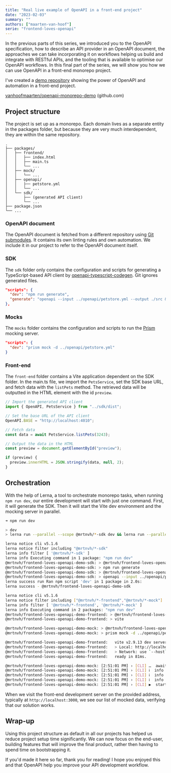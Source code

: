 ```yaml
---
title: "Real live example of OpenAPI in a front-end project"
date: "2023-02-03"
summary: ""
authors: ["maarten-van-hoof"]
serie: "frontend-loves-openapi"
---
```


In the previous parts of this series, we introduced you to the OpenAPI specification, how to describe an API provider in an OpenAPI document, the approaches we can take incorporating it on workflows helping us build and integrate with RESTful APIs, and the tooling that is available to optimise our OpenAPI workflows. In this final part of the series, we will show you how we can use OpenAPI in a front-end monorepo project.

I've created a [demo repository](https://github.com/vanhoofmaarten/openapi-monorepo-demo) showing the power of OpenAPI and automation in a front-end project.

[vanhoofmaarten/openapi-monorepo-demo](https://github.com/vanhoofmaarten/openapi-monorepo-demo) (github.com)

## Project structure

The project is set up as a monorepo. Each domain lives as a separate entity in the packages folder, but because they are very much interdependent, they are within the same repository.

```
.
├── packages/
│   ├── frontend/
│   │   ├── index.html
│   │   ├── main.ts
│   │   └── ...
│   ├── mock/
│   │   └── ...
│   ├── openapi/
│   │   ├── petstore.yml
│   │   └── ...
│   └── sdk/
│       ├── (generated API client)
│       └── ...
├── package.json
└── ...
```

### OpenAPI document

The OpenAPI document is fetched from a different repository using [Git submodules](https://git-scm.com/book/en/v2/Git-Tools-Submodules). It contains its own linting rules and own automation. We include it in our project to refer to the OpenAPI document itself.

### SDK

The `sdk` folder only contains the configuration and scripts for generating a TypeScript-based API client by [openapi-typescript-codegen](https://github.com/ferdikoomen/openapi-typescript-codegen/). Git ignores generated files.

```json
"scripts": {
  "dev": "npm run generate",
  "generate": "openapi --input ../openapi/petstore.yml --output ./src && tsc"
},
```

### Mocks

The `mocks` folder contains the configuration and scripts to run the [Prism](https://github.com/stoplightio/prism) mocking server.

```json
"scripts": {
  "dev": "prism mock -d ../openapi/petstore.yml"
}
```

### Front-end

The `front-end` folder contains a Vite application dependent on the SDK folder. In the main.ts file, we import the `PetsService`, set the SDK base URL, and fetch data with the `listPets` method. The retrieved data will be outputted in the HTML element with the id `preview`.

```ts
// Import the generated API client
import { OpenAPI, PetsService } from "../sdk/dist";

// Set the base URL of the API client
OpenAPI.BASE = "http://localhost:4010";

// Fetch data
const data = await PetsService.listPets(3243);

// Output the data in the HTML
const preview = document.getElementById("preview");

if (preview) {
  preview.innerHTML = JSON.stringify(data, null, 2);
}
```

## Orchestration

With the help of Lerna, a tool to orchestrate monorepo tasks, when running `npm run dev`, our entire development will start with just one command. First, it will generate the SDK. Then it will start the Vite dev environment and the mocking server in parallel.

```sh
➜ npm run dev

> dev
> lerna run --parallel --scope @mrtnvh/*-sdk dev && lerna run --parallel --scope @mrtnvh/*-frontend --scope @mrtnvh/*-mock dev

lerna notice cli v5.1.6
lerna notice filter including "@mrtnvh/*-sdk"
lerna info filter [ '@mrtnvh/*-sdk' ]
lerna info Executing command in 1 package: "npm run dev"
@mrtnvh/frontend-loves-openapi-demo-sdk: > @mrtnvh/frontend-loves-openapi-demo-sdk@0.0.0 dev
@mrtnvh/frontend-loves-openapi-demo-sdk: > npm run generate
@mrtnvh/frontend-loves-openapi-demo-sdk: > @mrtnvh/frontend-loves-openapi-demo-sdk@0.0.0 generate
@mrtnvh/frontend-loves-openapi-demo-sdk: > openapi --input ../openapi/petstore.yml --output ./src && tsc
lerna success run Ran npm script 'dev' in 1 package in 2.0s:
lerna success - @mrtnvh/frontend-loves-openapi-demo-sdk

lerna notice cli v5.1.6
lerna notice filter including ["@mrtnvh/*-frontend","@mrtnvh/*-mock"]
lerna info filter [ '@mrtnvh/*-frontend', '@mrtnvh/*-mock' ]
lerna info Executing command in 2 packages: "npm run dev"
@mrtnvh/frontend-loves-openapi-demo-frontend: > @mrtnvh/frontend-loves-openapi-demo-frontend@0.0.0 dev
@mrtnvh/frontend-loves-openapi-demo-frontend: > vite

@mrtnvh/frontend-loves-openapi-demo-mock: > @mrtnvh/frontend-loves-openapi-demo-mock@0.0.0 dev
@mrtnvh/frontend-loves-openapi-demo-mock: > prism mock -d ../openapi/petstore.yml

@mrtnvh/frontend-loves-openapi-demo-frontend:   vite v2.9.13 dev server running at:
@mrtnvh/frontend-loves-openapi-demo-frontend:   > Local: http://localhost:3000/
@mrtnvh/frontend-loves-openapi-demo-frontend:   > Network: use `--host` to expose
@mrtnvh/frontend-loves-openapi-demo-frontend:   ready in 81ms.

@mrtnvh/frontend-loves-openapi-demo-mock: [2:51:01 PM] › [CLI] …  awaiting  Starting Prism…
@mrtnvh/frontend-loves-openapi-demo-mock: [2:51:01 PM] › [CLI] ℹ  info      GET        http://127.0.0.1:4010/Pets
@mrtnvh/frontend-loves-openapi-demo-mock: [2:51:01 PM] › [CLI] ℹ  info      POST       http://127.0.0.1:4010/Pets
@mrtnvh/frontend-loves-openapi-demo-mock: [2:51:01 PM] › [CLI] ℹ  info      GET        http://127.0.0.1:4010/pets/similique
@mrtnvh/frontend-loves-openapi-demo-mock: [2:51:01 PM] › [CLI] ▶  start     Prism is listening on http://127.0.0.1:4010
```

When we visit the front-end development server on the provided address, typically at `http://localhost:3000`, we see our list of mocked data, verifying that our solution works.

## Wrap-up

Using this project structure as default in all our projects has helped us reduce project setup time significantly. We can now focus on the end-user, building features that will improve the final product, rather then having to spend time on bootstrapping it.

If you'd made it here so far, thank you for reading! I hope you enjoyed this and that OpenAPI help you improve your API development workflow.
